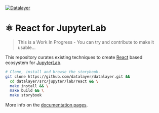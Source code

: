 [![Datalayer](https://raw.githubusercontent.com/datalayer/datalayer/main/res/logo/datalayer-25.svg?sanitize=true)](https://datalayer.io)

# ⚛️ React for JupyterLab

> This is a Work In Progress - You can try and contribute to make it usable...

This repository curates existing techniques to create [React](https://reactjs.org) based ecosystem for [JupyterLab](https://github.com/jupyterlab/jupyterlab).

```bash
# Clone, install and browse the storybook.
git clone https://github.com/datalayer/datalayer.git &&
  cd datalayer/src/jupyter/lab/react && \
  make install && \
  make build && \
  make storybook
```

More info on the [documentation pages](https://jupyterlab-react.readthedocs.io).
